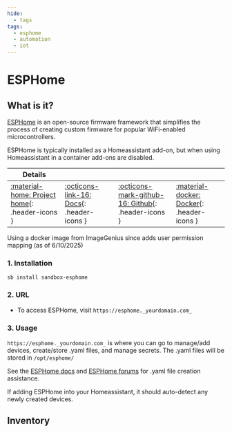 ```yaml
---
hide:
  - tags
tags:
  - esphome
  - automation
  - iot
---
```


# ESPHome

## What is it?

[ESPHome](https://esphome.io/)  is an open-source firmware framework that simplifies the process of creating custom firmware for popular WiFi-enabled microcontrollers.

ESPHome is typically installed as a Homeassistant add-on, but when using Homeassistant in a container add-ons are disabled.

| Details     |             |             |             |
|-------------|-------------|-------------|-------------|
| [:material-home: Project home](https://esphome.io/){: .header-icons } | [:octicons-link-16: Docs](https://esphome.io/components/){: .header-icons } | [:octicons-mark-github-16: Github](https://github.com/imagegenius/docker-esphome/){: .header-icons } | [:material-docker: Docker](https://ghcr.io/esphome/esphome){: .header-icons }|

Using a docker image from ImageGenius since adds user permission mapping (as of 6/10/2025)

### 1. Installation

``` shell
sb install sandbox-esphome

```

### 2. URL

- To access ESPHome, visit `https://esphome._yourdomain.com_`

### 3. Usage

`https://esphome._yourdomain.com_` is where you can go to manage/add devices, create/store .yaml files, and manage secrets. The .yaml files will be stored in `/opt/esphome/`

See the [ESPHome docs](https://esphome.io/components/) and [ESPHome forums](https://community.home-assistant.io/c/esphome/) for .yaml file creation assistance.

If adding ESPHome into your Homeassistant, it should auto-detect any newly created devices.

## Inventory
<!-- BEGIN SALTBOX MANAGED VARIABLES SECTION -->
<!-- END SALTBOX MANAGED VARIABLES SECTION -->
